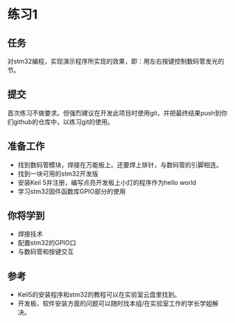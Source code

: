 # 练习1

## 任务
对stm32编程，实现演示程序所实现的效果，即：用左右按键控制数码管发光的节。

## 提交
首次练习不做要求。但强烈建议在开发此项目时使用git，并把最终结果push到你们github的仓库中，以练习git的使用。

## 准备工作
- 找到数码管模块，焊接在万能板上。还要焊上排针，与数码管的引脚相连。
- 找到一块可用的stm32开发版
- 安装Keil 5并注册，编写点亮开发板上小灯的程序作为hello world
- 学习stm32固件函数库GPIO部分的使用

## 你将学到
- 焊接技术
- 配置stm32的GPIO口
- 与数码管和按键交互

## 参考
- Keil5的安装程序和stm32的教程可以在实验室云盘里找到。
- 开发板、软件安装方面的问题可以随时找本组/在实验室工作的学长学姐解决。
